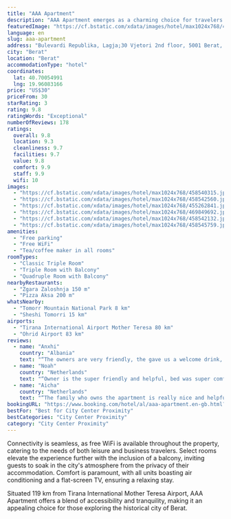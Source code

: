 ```yaml
---
title: "AAA Apartment"
description: "AAA Apartment emerges as a charming choice for travelers seeking a blend of comfort and convenience in Berat."
featuredImage: "https://cf.bstatic.com/xdata/images/hotel/max1024x768/458540315.jpg?k=73bdd3bb8b1ae9518a7a4ae0b0f00e8a3f0245126fe33dc343cd61b6d66b559d&o=&hp=1"
language: en
slug: aaa-apartment
address: "Bulevardi Republika, Lagja;30 Vjetori 2nd floor, 5001 Berat, Albania"
city: "Berat"
location: "Berat"
accommodationType: "hotel"
coordinates:
  lat: 40.70054991
  lng: 19.96083166
price: "US$30"
priceFrom: 30
starRating: 3
rating: 9.8
ratingWords: "Exceptional"
numberOfReviews: 178
ratings:
  overall: 9.8
  location: 9.3
  cleanliness: 9.7
  facilities: 9.7
  value: 9.8
  comfort: 9.9
  staff: 9.9
  wifi: 10
images:
  - "https://cf.bstatic.com/xdata/images/hotel/max1024x768/458540315.jpg?k=73bdd3bb8b1ae9518a7a4ae0b0f00e8a3f0245126fe33dc343cd61b6d66b559d&o=&hp=1"
  - "https://cf.bstatic.com/xdata/images/hotel/max1024x768/458542560.jpg?k=56325845141785520f709e00974c83e98c23452309708153fb1194e043437382&o=&hp=1"
  - "https://cf.bstatic.com/xdata/images/hotel/max1024x768/455262841.jpg?k=b9eabc398d896cc9e207870de549d85507ffa25bab12ef4091f0084df13434c7&o=&hp=1"
  - "https://cf.bstatic.com/xdata/images/hotel/max1024x768/469849692.jpg?k=383dd5442b9ea016ac3dcf2e4d7a9e36923ea28980602eba8fef0fac1f025d7d&o=&hp=1"
  - "https://cf.bstatic.com/xdata/images/hotel/max1024x768/458542132.jpg?k=e2af99f5a0ce8921ca7a00162f120a002908a5e6a8c7c65e862df05d3444ddf1&o=&hp=1"
  - "https://cf.bstatic.com/xdata/images/hotel/max1024x768/458545759.jpg?k=974d6640443430e78a537c96c27286df11db6d910fe32634d5e9e49be25bf323&o=&hp=1"
amenities:
  - "Free parking"
  - "Free WiFi"
  - "Tea/coffee maker in all rooms"
roomTypes:
  - "Classic Triple Room"
  - "Triple Room with Balcony"
  - "Quadruple Room with Balcony"
nearbyRestaurants:
  - "Zgara Zaloshnja 150 m"
  - "Pizza Aksa 200 m"
whatsNearby:
  - "Tomorr Mountain National Park 8 km"
  - "Sheshi Tomorri 15 km"
airports:
  - "Tirana International Airport Mother Teresa 80 km"
  - "Ohrid Airport 83 km"
reviews:
  - name: "Anxhi"
    country: "Albania"
    text: "“The owners are very friendly, the gave us a welcome drink, then in the morning they prepared cake for us. Very friendly and nice people, definitely will go back again. The room was very spacious and clean. Very near the center.”"
  - name: "Noah"
    country: "Netherlands"
    text: "“Owner is the super friendly and helpful, bed was super comfortable, shower was really nice, there was free drinkwater and coffee, walking distance to the centre”"
  - name: "Aicha"
    country: "Netherlands"
    text: "“The family who owns the apartment is really nice and helpful ! The location is perfect. It’s just outside the busy old town which ensures a quiet night of sleep. In the meanwhile, you can walk to the old town in a few minutes.”"
bookingURL: "https://www.booking.com/hotel/al/aaa-apartment.en-gb.html?aid=8035640"
bestFor: "Best for City Center Proximity"
bestCategories: "City Center Proximity"
category: "City Center Proximity"
---
```


Connectivity is seamless, as free WiFi is available throughout the property, catering to the needs of both leisure and business travelers. Select rooms elevate the experience further with the inclusion of a balcony, inviting guests to soak in the city's atmosphere from the privacy of their accommodation. Comfort is paramount, with all units boasting air conditioning and a flat-screen TV, ensuring a relaxing stay.

Situated 119 km from Tirana International Mother Teresa Airport, AAA Apartment offers a blend of accessibility and tranquility, making it an appealing choice for those exploring the historical city of Berat.